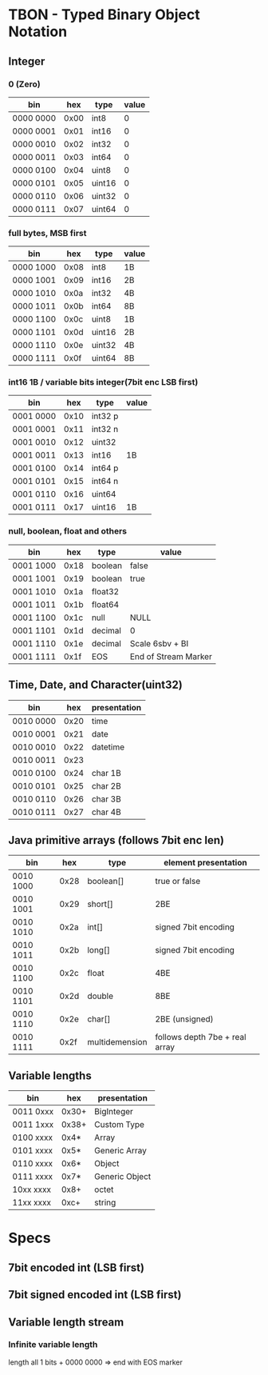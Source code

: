 # TBON - Typed Binary Object Notation

## Integer
### 0 (Zero)
bin | hex | type | value
--- | --- | -----| -------
0000 0000 | 0x00 | int8 | 0
0000 0001 | 0x01 | int16 | 0
0000 0010 | 0x02 | int32 | 0
0000 0011 | 0x03 | int64 | 0
0000 0100 | 0x04 | uint8 | 0
0000 0101 | 0x05 | uint16 | 0
0000 0110 | 0x06 | uint32 | 0
0000 0111 | 0x07 | uint64 | 0

### full bytes, MSB first
bin | hex | type | value
--- | --- | -----| -------
0000 1000 | 0x08 | int8 | 1B
0000 1001 | 0x09 | int16 | 2B
0000 1010 | 0x0a | int32 | 4B
0000 1011 | 0x0b | int64 | 8B
0000 1100 | 0x0c | uint8 | 1B
0000 1101 | 0x0d | uint16 | 2B
0000 1110 | 0x0e | uint32 | 4B
0000 1111 | 0x0f | uint64 | 8B

### int16 1B / variable bits integer(7bit enc LSB first)
bin | hex | type | value
--- | --- | -----| -------
0001 0000 | 0x10 | int32 p |
0001 0001 | 0x11 | int32 n | 
0001 0010 | 0x12 | uint32 |
0001 0011 | 0x13 | int16 | 1B
0001 0100 | 0x14 | int64 p |
0001 0101 | 0x15 | int64 n |
0001 0110 | 0x16 | uint64 |
0001 0111 | 0x17 | uint16 | 1B

### null, boolean, float and others
bin | hex | type | value
--- | --- | -----| -------
0001 1000 | 0x18 | boolean | false
0001 1001 | 0x19 | boolean | true
0001 1010 | 0x1a | float32 |
0001 1011 | 0x1b | float64 |
0001 1100 | 0x1c | null | NULL
0001 1101 | 0x1d | decimal | 0
0001 1110 | 0x1e | decimal | Scale 6sbv + BI
0001 1111 | 0x1f | EOS | End of Stream Marker

## Time, Date, and Character(uint32)
bin | hex | presentation
--- | --- | ----
0010 0000 | 0x20 | time
0010 0001 | 0x21 | date
0010 0010 | 0x22 | datetime
0010 0011 | 0x23 |
0010 0100 | 0x24 | char 1B
0010 0101 | 0x25 | char 2B
0010 0110 | 0x26 | char 3B
0010 0111 | 0x27 | char 4B

## Java primitive arrays (follows 7bit enc len)
bin | hex | type | element presentation
--- | --- | ---- | ---
0010 1000 | 0x28 | boolean[] | true or false
0010 1001 | 0x29 | short[] | 2BE
0010 1010 | 0x2a | int[] | signed 7bit encoding
0010 1011 | 0x2b | long[] | signed 7bit encoding
0010 1100 | 0x2c | float | 4BE
0010 1101 | 0x2d | double | 8BE
0010 1110 | 0x2e | char[] | 2BE (unsigned)
0010 1111 | 0x2f | multidemension | follows depth 7be + real array

## Variable lengths
bin | hex | presentation
--- | --- | ----
0011 0xxx | 0x30+ | BigInteger
0011 1xxx | 0x38+ | Custom Type
0100 xxxx | 0x4* | Array
0101 xxxx | 0x5* | Generic Array
0110 xxxx | 0x6* | Object
0111 xxxx | 0x7* | Generic Object
10xx xxxx | 0x8+ | octet
11xx xxxx | 0xc+ | string

# Specs

## 7bit encoded int (LSB first)

## 7bit signed encoded int (LSB first)

## Variable length stream
### Infinite variable length
length all 1 bits + 0000 0000 => end with EOS marker

